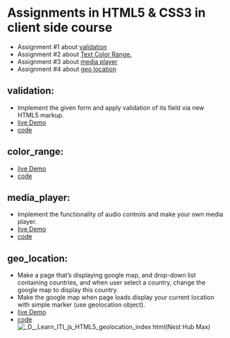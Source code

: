 # Assignments in HTML5 & CSS3 in client side course 

- Assignment #1 about [validation](#validation)
- Assignment #2 about [Text Color Range.](#color_range)
- Assignment #3 about [media player](#mdeia_player)
- Assignment #4 about [geo location](#geo_location)




## validation:
  - Implement the given form and apply validation of its field via new HTML5 markup.
  - [live Demo](https://zenab12.github.io/ITI/HTML5/validation)
  - [code](https://github.com/zenab12/ITI/blob/main/HTML5/validation/index.html)


## color_range:
  - [live Demo](https://zenab12.github.io/ITI/HTML5/validtion)
  - [code](https://github.com/zenab12/ITI/blob/main/HTML5/validation/index.html)


## media_player:
  - Implement the functionality of audio controls and make your own media player.
  - [live Demo](https://zenab12.github.io/ITI/HTML5/validtion)
  - [code](https://github.com/zenab12/ITI/blob/main/HTML5/validation/index.html)

  
## geo_location:
  - Make a page that’s displaying google map, and drop-down list containing countries, and when user select a country, change the google map to display this country.
  -  Make the google map when page loads display your current location with simple marker (use geolocation object).
  - [live Demo](https://zenab12.github.io/ITI/HTML5/geolocation/)
  - [code](https://github.com/zenab12/ITI/blob/main/HTML5/geolocation)
![_D__Learn_ITI_js_HTML5_geolocation_index html(Nest Hub Max)](https://user-images.githubusercontent.com/78083890/206870758-d5f04c7a-b044-45f6-9b6c-a6a71fb123db.png)



